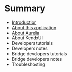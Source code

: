 # Summary

* [Introduction](README.md)
* [About this application](about_this_application.md)
* [About Aurelia](about_aurelia.md)
* About KendoUI
* Developers tutorials
* Developers notes
* Bridge developers tutorials
* Bridge developers notes
* Troubleshooting

